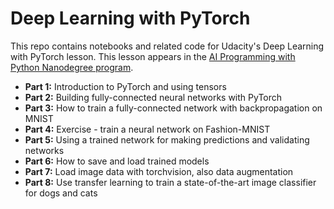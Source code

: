 # Deep Learning with PyTorch

This repo contains notebooks and related code for Udacity's Deep Learning with PyTorch lesson. This lesson appears in the [AI Programming with Python Nanodegree program](https://www.udacity.com/course/ai-programming-python-nanodegree--nd089).

* **Part 1:** Introduction to PyTorch and using tensors
* **Part 2:** Building fully-connected neural networks with PyTorch
* **Part 3:** How to train a fully-connected network with backpropagation on MNIST
* **Part 4:** Exercise - train a neural network on Fashion-MNIST
* **Part 5:** Using a trained network for making predictions and validating networks
* **Part 6:** How to save and load trained models
* **Part 7:** Load image data with torchvision, also data augmentation
* **Part 8:** Use transfer learning to train a state-of-the-art image classifier for dogs and cats
